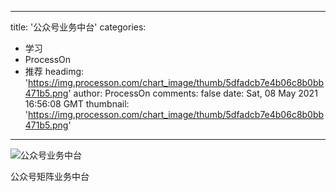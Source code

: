 
---
title: '公众号业务中台'
categories: 
 - 学习
 - ProcessOn
 - 推荐
headimg: 'https://img.processon.com/chart_image/thumb/5dfadcb7e4b06c8b0bb471b5.png'
author: ProcessOn
comments: false
date: Sat, 08 May 2021 16:56:08 GMT
thumbnail: 'https://img.processon.com/chart_image/thumb/5dfadcb7e4b06c8b0bb471b5.png'
---

<div>   
<img class="thumb" alt="公众号业务中台" src="https://img.processon.com/chart_image/thumb/5dfadcb7e4b06c8b0bb471b5.png" referrerpolicy="no-referrer">
<p>公众号矩阵业务中台</p>  
</div>
            